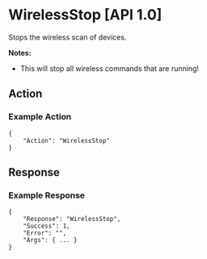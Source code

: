 # WirelessStop [API 1.0]

Stops the wireless scan of devices.

**Notes:**

* This will stop all wireless commands that are running! 

## Action

### Example Action

    {
        "Action": "WirelessStop"
    }

## Response 

### Example Response

    {
        "Response": "WirelessStop",
        "Success": 1,
        "Error": "",
        "Args": { ... }
    }